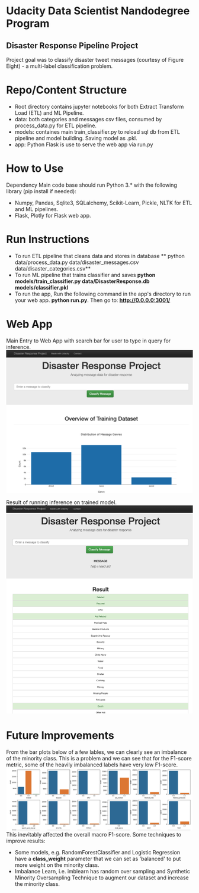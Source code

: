 # Udacity Data Scientist Nandodegree Program
## Disaster Response Pipeline Project
Project goal was to classify disaster tweet messages (courtesy of Figure Eight) - a multi-label classification problem.

# Repo/Content Structure
* Root directory contains jupyter notebooks for both Extract Transform Load (ETL) and ML Pipeline.
* data: both categories and messages csv files, consumed by process_data.py for ETL pipeline.
* models: containes main train_classifier.py to reload sql db from ETL pipeline and model building. Saving model as .pkl.
* app: Python Flask is use to serve the web app via run.py

# How to Use
Dependency
Main code base should run Python 3.* with the following library (pip install if needed):
* Numpy, Pandas, Sqlite3, SQLalchemy, Scikit-Learn, Pickle, NLTK for ETL and ML pipelines.
* Flask, Plotly for Flask web app.

# Run Instructions
* To run ETL pipeline that cleans data and stores in database ** python data/process_data.py data/disaster_messages.csv data/disaster_categories.csv** 
* To run ML pipeline that trains classifier and saves **python models/train_classifier.py data/DisasterResponse.db models/classifier.pkl**
* To run the app, Run the following command in the app's directory to run your web app. **python run.py**. Then go to: **http://0.0.0.0:3001/**

# Web App
Main Entry to Web App with search bar for user to type in query for inference.
![main page](https://github.com/khoin-byte/disaster-response-pipeline/blob/main/demo/entry.png)

Result of running inference on trained model.
![search page](https://github.com/khoin-byte/disaster-response-pipeline/blob/main/demo/search_results.png)

# Future Improvements
From the bar plots below of a few lables, we can clearly see an imbalance of the minority class. This is a problem and we can see that for the F1-score metric, some of the heavily imbalanced labels have very low F1-score. 
![imbalance](https://github.com/khoin-byte/disaster-response-pipeline/blob/main/demo/imbalance_lables.png)
This inevitably affected the overall macro F1-score. Some techniques to improve results:
* Some models, e.g. RandomForestClassifier and Logistic Regression have a **class_weight** parameter that we can set as 'balanced' to put more weight on the minority class.
* Imbalance Learn, i.e. imblearn has random over sampling and Synthetic Minority Oversampling Technique to augment our dataset and increase the minority class.
